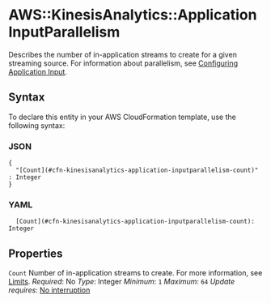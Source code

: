# AWS::KinesisAnalytics::Application InputParallelism<a name="aws-properties-kinesisanalytics-application-inputparallelism"></a>

Describes the number of in\-application streams to create for a given streaming source\. For information about parallelism, see [Configuring Application Input](https://docs.aws.amazon.com/kinesisanalytics/latest/dev/how-it-works-input.html)\.

## Syntax<a name="aws-properties-kinesisanalytics-application-inputparallelism-syntax"></a>

To declare this entity in your AWS CloudFormation template, use the following syntax:

### JSON<a name="aws-properties-kinesisanalytics-application-inputparallelism-syntax.json"></a>

```
{
  "[Count](#cfn-kinesisanalytics-application-inputparallelism-count)" : Integer
}
```

### YAML<a name="aws-properties-kinesisanalytics-application-inputparallelism-syntax.yaml"></a>

```
  [Count](#cfn-kinesisanalytics-application-inputparallelism-count): Integer
```

## Properties<a name="aws-properties-kinesisanalytics-application-inputparallelism-properties"></a>

`Count`  <a name="cfn-kinesisanalytics-application-inputparallelism-count"></a>
Number of in\-application streams to create\. For more information, see [Limits](https://docs.aws.amazon.com/kinesisanalytics/latest/dev/limits.html)\.
*Required*: No
*Type*: Integer
*Minimum*: `1`
*Maximum*: `64`
*Update requires*: [No interruption](https://docs.aws.amazon.com/AWSCloudFormation/latest/UserGuide/using-cfn-updating-stacks-update-behaviors.html#update-no-interrupt)

